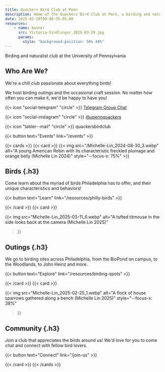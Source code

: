 ```yaml
---
title: Quackers Bird Club at Penn
description: Home of the Quackers Bird Club at Penn, a birding and naturalist club at the University of Pennsylvania
date: 2025-02-20T09:00:35-05:00
resources:
    - name: banner
      src: Victoria-Sindlinger_2025-03-29.jpg
      params:
        style: "background-position: 50% 40%"
---
```


Birding and naturalist club at the University of Pennsylvania

<!--more-->
<!-- Above is a divider between the summary (above) and content (below) -->

<div class="introduction">
<div class="intro-text">

## Who Are We?

We're a chill club passionate about everything birds!

We host birding outings and the occasional craft session. No matter how often you can make it, we'd
be happy to have you!

</div>
<div class="intro-links">

{{< icon "social-telegram" "circle" >}} <a
    href="https://t.me/+5wtWHPQWUflmOWY5"
    title="Quackers Bird Club at Penn on Telegram">Telegram Group Chat</a>

{{< icon "social-instagram" "circle" >}} <a
    href="https://www.instagram.com/upennquackers"
    title="Quackers Bird Club at Penn on Instagram">@upennquackers</a>

{{< icon "tabler--mail" "circle" >}} <a data-email="club">quackersbirdclub</a>

{{< button text="Events" link="/events" >}}

</div>
</div>

<div class="alt-cards">
{{< cards >}}
{{< card >}}
{{< img
    src="/Michelle-Lin_2024-08-30_3.webp"
    alt="A young American Robin with its characteristic freckled plumage and orange belly (Michelle Lin 2024)"
    style="--focus-x: 75%"
>}}

## Birds {.h3}

Come learn about the myriad of birds Philadelphia has to offer,
and their unique characteristics and behaviors!

{{< button text="Learn" link="/resources/philly-birds" >}}

{{< /card >}}
{{< card >}}

{{< img
    src="Michelle-Lin_2025-03-11_6.webp"
    alt="A tufted titmouse in the side looks back at the camera (Michelle Lin 2025)"
>}}

## Outings {.h3}

We go to birding sites across Philadelphia, from the BioPond on campus, to the Woodlands, to
John Heinz and more.

{{< button text="Explore" link="/resources/birding-spots" >}}

{{< /card >}}
{{< card >}}

{{< img
    src="Michelle-Lin_2025-02-25_1.webp"
    alt="A flock of house sparrows gathered along a bench (Michelle Lin 2025)"
    style="--focus-x: 38%"
>}}

## Community {.h3}

Join a club that appreciates the birds around us! We'd love for you to come chat and connect
with fellow bird lovers.

{{< button text="Connect" link="/join-us" >}}

{{< /card >}}
{{< /cards >}}
</div>
